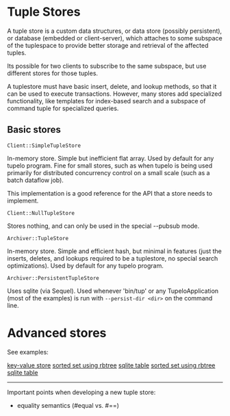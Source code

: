 Tuple Stores
============

A tuple store is a custom data structures, or data store (possibly persistent), or database (embedded or client-server), which attaches to some subspace of the tuplespace to provide better storage and retrieval of the affected tuples.

Its possible for two clients to subscribe to the same subspace, but use different stores for those tuples.

A tuplestore must have basic insert, delete, and lookup methods, so that it can be used to execute transactions. However, many stores add specialized functionality, like templates for index-based search and a subspace of command tuple for specialized queries.

Basic stores
------------

`Client::SimpleTupleStore`

In-memory store. Simple but inefficient flat array. Used by default for any tupelo program. Fine for small stores, such as when tupelo is being used primarily for distributed concurrency control on a small scale (such as a batch dataflow job).

This implementation is a good reference for the API that a store needs to implement.

`Client::NullTupleStore`

Stores nothing, and can only be used in the special --pubsub mode.

`Archiver::TupleStore`

In-memory store. Simple and efficient hash, but minimal in features (just the inserts, deletes, and lookups required to be a tuplestore, no special search optimizations). Used by default for any tupelo program.

`Archiver::PersistentTupleStore`

Uses sqlite (via Sequel). Used whenever 'bin/tup' or any TupeloApplication (most of the examples) is run with `--persist-dir <dir>` on the command line.

Advanced stores
===============

See examples:

[key-value store](example/multi-tier/kvstore.rb)
[sorted set using rbtree](example/subspaces/sorted-set-store.rb)
[sqlite table](example/sqlite/poi-store.rb)
[sorted set using rbtree](example/riemann/v2/ordered-event-store.rb)
[sqlite table](example/riemann/v2/sqlite-event-store.rb)



----

Important points when developing a new tuple store:

* equality semantics (#equal vs. #==)
